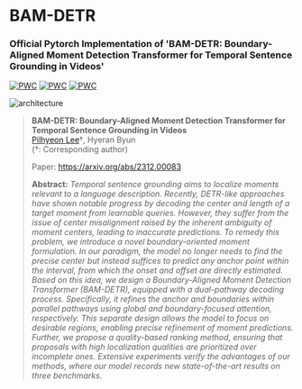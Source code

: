 # BAM-DETR
### Official Pytorch Implementation of 'BAM-DETR: Boundary-Aligned Moment Detection Transformer for Temporal Sentence Grounding in Videos'
[![PWC](https://img.shields.io/endpoint.svg?url=https://paperswithcode.com/badge/bam-detr-boundary-aligned-moment-detection/moment-retrieval-on-qvhighlights)](https://paperswithcode.com/sota/moment-retrieval-on-qvhighlights?p=bam-detr-boundary-aligned-moment-detection)
[![PWC](https://img.shields.io/endpoint.svg?url=https://paperswithcode.com/badge/bam-detr-boundary-aligned-moment-detection/moment-retrieval-on-charades-sta)](https://paperswithcode.com/sota/moment-retrieval-on-charades-sta?p=bam-detr-boundary-aligned-moment-detection)
[![PWC](https://img.shields.io/endpoint.svg?url=https://paperswithcode.com/badge/bam-detr-boundary-aligned-moment-detection/natural-language-moment-retrieval-on-tacos)](https://paperswithcode.com/sota/natural-language-moment-retrieval-on-tacos?p=bam-detr-boundary-aligned-moment-detection)


![architecture](https://github.com/Pilhyeon/Learning-Action-Completeness-from-Points/assets/16102333/774267a6-8a65-4a7b-bc60-c832d9e5c745)

> **BAM-DETR: Boundary-Aligned Moment Detection Transformer for Temporal Sentence Grounding in Videos**<br>
> [Pilhyeon Lee](https://pilhyeon.github.io/)&dagger;, Hyeran Byun <br>
> (&dagger;: Corresponding author)
>
> Paper: https://arxiv.org/abs/2312.00083
>
> **Abstract:** *Temporal sentence grounding aims to localize moments relevant to a language description. Recently, DETR-like approaches have shown notable progress by decoding the center and length of a target moment from learnable queries. However, they suffer from the issue of center misalignment raised by the inherent ambiguity of moment centers, leading to inaccurate predictions. To remedy this problem, we introduce a novel boundary-oriented moment formulation. In our paradigm, the model no longer needs to find the precise center but instead suffices to predict any anchor point within the interval, from which the onset and offset are directly estimated. Based on this idea, we design a Boundary-Aligned Moment Detection Transformer (BAM-DETR), equipped with a dual-pathway decoding process. Specifically, it refines the anchor and boundaries within parallel pathways using global and boundary-focused attention, respectively. This separate design allows the model to focus on desirable regions, enabling precise refinement of moment predictions. Further, we propose a quality-based ranking method, ensuring that proposals with high localization qualities are prioritized over incomplete ones. Extensive experiments verify the advantages of our methods, where our model records new state-of-the-art results on three benchmarks.*
